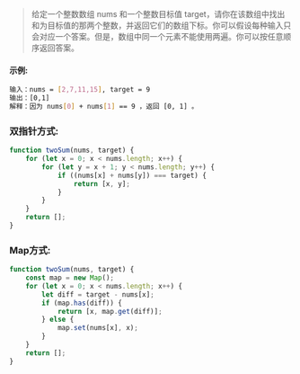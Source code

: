 

>给定一个整数数组 nums 和一个整数目标值 target，请你在该数组中找出和为目标值的那两个整数，并返回它们的数组下标。你可以假设每种输入只会对应一个答案。但是，数组中同一个元素不能使用两遍。你可以按任意顺序返回答案。


#### 示例:
```sh
输入：nums = [2,7,11,15], target = 9
输出：[0,1]
解释：因为 nums[0] + nums[1] == 9 ，返回 [0, 1] 。
```


### 双指针方式:
```js
function twoSum(nums, target) {
	for (let x = 0; x < nums.length; x++) {
		for (let y = x + 1; y < nums.length; y++) {
			if ((nums[x] + nums[y]) === target) {
				return [x, y];
			}
		}
	}
	return [];
}
```

### Map方式:
```js
function twoSum(nums, target) {
	const map = new Map();
	for (let x = 0; x < nums.length; x++) {
		let diff = target - nums[x];
		if (map.has(diff)) {
			return [x, map.get(diff)];
		} else {
			map.set(nums[x], x);
		}
	}
	return [];
}
```

